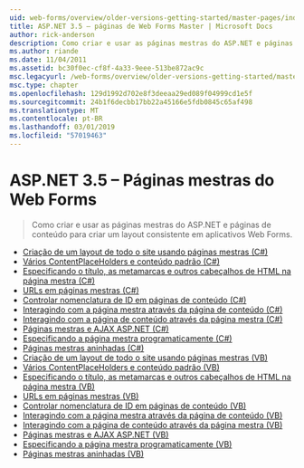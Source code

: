 ```yaml
---
uid: web-forms/overview/older-versions-getting-started/master-pages/index
title: ASP.NET 3.5 – páginas de Web Forms Master | Microsoft Docs
author: rick-anderson
description: Como criar e usar as páginas mestras do ASP.NET e páginas de conteúdo para criar um layout consistente em aplicativos Web Forms.
ms.author: riande
ms.date: 11/04/2011
ms.assetid: bc30f0ec-cf8f-4a33-9eee-513be872ac9c
msc.legacyurl: /web-forms/overview/older-versions-getting-started/master-pages
msc.type: chapter
ms.openlocfilehash: 129d1992d702e8f3deeaa29ed089f04999cd1e5f
ms.sourcegitcommit: 24b1f6decbb17bb22a45166e5fdb0845c65af498
ms.translationtype: MT
ms.contentlocale: pt-BR
ms.lasthandoff: 03/01/2019
ms.locfileid: "57019463"
---
```

<a name="aspnet-35---web-forms-master-pages"></a>ASP.NET 3.5 – Páginas mestras do Web Forms
====================
> Como criar e usar as páginas mestras do ASP.NET e páginas de conteúdo para criar um layout consistente em aplicativos Web Forms.


- [Criação de um layout de todo o site usando páginas mestras (C#)](creating-a-site-wide-layout-using-master-pages-cs.md)
- [Vários ContentPlaceHolders e conteúdo padrão (C#)](multiple-contentplaceholders-and-default-content-cs.md)
- [Especificando o título, as metamarcas e outros cabeçalhos de HTML na página mestra (C#)](specifying-the-title-meta-tags-and-other-html-headers-in-the-master-page-cs.md)
- [URLs em páginas mestras (C#)](urls-in-master-pages-cs.md)
- [Controlar nomenclatura de ID em páginas de conteúdo (C#)](control-id-naming-in-content-pages-cs.md)
- [Interagindo com a página mestra através da página de conteúdo (C#)](interacting-with-the-master-page-from-the-content-page-cs.md)
- [Interagindo com a página de conteúdo através da página mestra (C#)](interacting-with-the-content-page-from-the-master-page-cs.md)
- [Páginas mestras e AJAX ASP.NET (C#)](master-pages-and-asp-net-ajax-cs.md)
- [Especificando a página mestra programaticamente (C#)](specifying-the-master-page-programmatically-cs.md)
- [Páginas mestras aninhadas (C#)](nested-master-pages-cs.md)
- [Criação de um layout de todo o site usando páginas mestras (VB)](creating-a-site-wide-layout-using-master-pages-vb.md)
- [Vários ContentPlaceHolders e conteúdo padrão (VB)](multiple-contentplaceholders-and-default-content-vb.md)
- [Especificando o título, as metamarcas e outros cabeçalhos de HTML na página mestra (VB)](specifying-the-title-meta-tags-and-other-html-headers-in-the-master-page-vb.md)
- [URLs em páginas mestras (VB)](urls-in-master-pages-vb.md)
- [Controlar nomenclatura de ID em páginas de conteúdo (VB)](control-id-naming-in-content-pages-vb.md)
- [Interagindo com a página mestra através da página de conteúdo (VB)](interacting-with-the-master-page-from-the-content-page-vb.md)
- [Interagindo com a página de conteúdo através da página mestra (VB)](interacting-with-the-content-page-from-the-master-page-vb.md)
- [Páginas mestras e AJAX ASP.NET (VB)](master-pages-and-asp-net-ajax-vb.md)
- [Especificando a página mestra programaticamente (VB)](specifying-the-master-page-programmatically-vb.md)
- [Páginas mestras aninhadas (VB)](nested-master-pages-vb.md)

